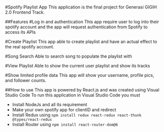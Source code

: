 #Spotify Playlist App
This application is the final project for Generasi GIGIH 2.0 Frontend Track. 

##Features
#Log in and authentication
This app require user to log into their spotify account and the app will request authentication from Spotify to access its APIs

#Create Playlist
This app able to create playlist and have an actual effect to the real spotify account. 

#Song Search
Able to search song to populate the playlist with

#View Playlist
Able to show the current user playlist and show its tracks

#Show limited profile data
This app will show your username, profile pics, and follower counts.

##How to use
This app is powered by React.js and was created using Visual Studio Code 
To run this application in Visual Studio Code you must
- Install NodeJs and all its requirement
- Make your own spotify app for clientID and redirect
- Install Redux using `npm install redux react-redux react-thunk @types/react-redux`
- Install Router using `npm install react-router-dom@6`
